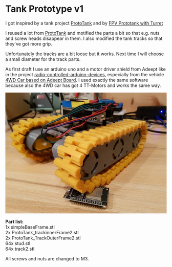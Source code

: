 # Tank Prototype v1

I got inspired by a tank project <a href="https://www.thingiverse.com/thing:972768">ProtoTank</a> and by <a href="https://www.thingiverse.com/thing:3004073">FPV Prototank with Turret</a>

I reused a lot from <a href="https://www.thingiverse.com/thing:972768">ProtoTank</a> and motified the parts a bit so that e.g. nuts and screw heads disappear in them. I also modified the tank tracks so that they've got more grip.

Unfortunately the tracks are a bit loose but it works. Next time I will choose a small diameter for the track parts.

As first draft I use an arduino uno and a motor driver shield from Adeept like in the project <a href="https://github.com/grimmpp/radio-controlled-arduino-devices">radio-controlled-arduino-devices</a>, especially from the vehicle <a href="https://github.com/grimmpp/radio-controlled-arduino-devices/tree/master/projects/4WD_RC_Car_AddeptDriverBoard">4WD Car based on Adeept Board</a>. I used exactly the same software because also the 4WD car has got 4 TT-Motors and works the same way.

<img src="/pics/20190506_230855_small.jpg">

**Part list:** <br />
1x simpleBaseFrame.stl <br />
2x ProtoTank_trackinnerFrame2.stl <br />
2x ProtoTank_TrackOuterFrame2.stl <br />
64x stud.stl <br />
64x track2.stl <br />

All screws and nuts are changed to M3.
